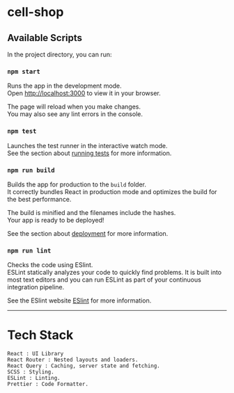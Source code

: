 # cell-shop

## Available Scripts

In the project directory, you can run:

### `npm start`

Runs the app in the development mode.\
Open [http://localhost:3000](http://localhost:3000) to view it in your browser.

The page will reload when you make changes.\
You may also see any lint errors in the console.

### `npm test`

Launches the test runner in the interactive watch mode.\
See the section about [running tests](https://facebook.github.io/create-react-app/docs/running-tests) for more information.

### `npm run build`

Builds the app for production to the `build` folder.\
It correctly bundles React in production mode and optimizes the build for the best performance.

The build is minified and the filenames include the hashes.\
Your app is ready to be deployed!

See the section about [deployment](https://facebook.github.io/create-react-app/docs/deployment) for more information.

### `npm run lint`

Checks the code using ESlint. \
ESLint statically analyzes your code to quickly find problems. It is built into most text editors and you can run ESLint as part of your continuous integration pipeline.

See the ESlint website [ESlint](https://eslint.org/) for more information.

-------------------

# Tech Stack

    React : UI Library
    React Router : Nested layouts and loaders.
    React Query : Caching, server state and fetching.
    SCSS : Styling.
    ESLint : Linting.
    Prettier : Code Formatter.

